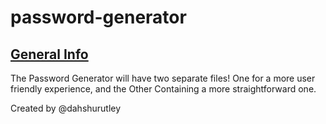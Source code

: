 # password-generator


<h2> <u> General Info </u> </h2> 


The Password Generator will have two separate files! One for a more user friendly experience, and the Other Containing a more straightforward one. 


Created by @dahshurutley 
